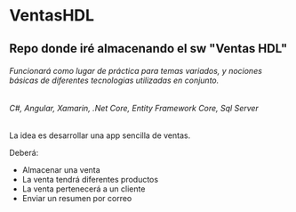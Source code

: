 # VentasHDL
## Repo donde iré almacenando el sw "Ventas HDL"
###### Funcionará como lugar de práctica para temas variados, y nociones básicas de diferentes tecnologias utilizadas en conjunto.
###### C#, Angular, Xamarin, .Net Core, Entity Framework Core, Sql Server

La idea es desarrollar una app sencilla de ventas.

Deberá:
- Almacenar una venta
- La venta tendrá diferentes productos
- La venta pertenecerá a un cliente
- Enviar un resumen por correo

